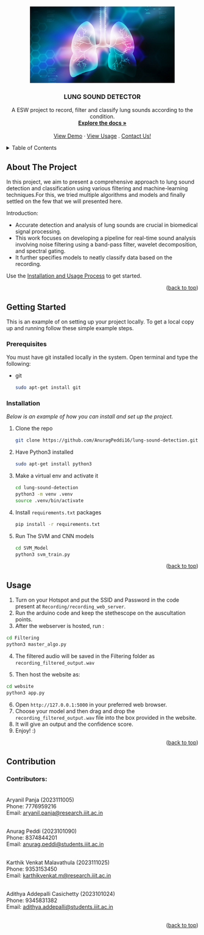 
<a id="readme-top"></a>


<!-- PROJECT LOGO -->
<br />
<div align="center">
  <a href="https://github.com/othneildrew/Best-README-Template">
    <img src="Images/lunglogo.jpg" alt="Logo" width="380" height="200">
  </a>

  <h3 align="center">LUNG SOUND DETECTOR</h3>

  <p align="center">
    A ESW project to record, filter and classify lung sounds according to the condition.
    <br />
    <a href="https://github.com/AnuragPeddi16/lung-sound-detection.git"><strong>Explore the docs »</strong></a>
    <br />
    <br />
    <a href="[video](https://github.com/AnuragPeddi16/lung-sound-detection/blob/main/demo_video.mp4)">View Demo</a>
    ·
    <a href="#Usage">View Usage</a>
    .
    <a href="Contributors">Contact Us!</a>
  </p>
</div>



<!-- TABLE OF CONTENTS -->
<details>
  <summary>Table of Contents</summary>
  <ol>
    <li>
      <a href="#about-the-project">About The Project</a>
      <ul>
        <li><a href="#built-with">Built With</a></li>
      </ul>
    </li>
    <li>
      <a href="#getting-started">Getting Started</a>
      <ul>
        <li><a href="#prerequisites">Prerequisites</a></li>
        <li><a href="#installation">Installation</a></li>
      </ul>
    </li>
    <li><a href="#usage">Usage</a></li>
    <li><a href="#contributing">Contributing</a></li>
  </ol>
</details>



<!-- ABOUT THE PROJECT -->
## About The Project


In this project, we aim to present a comprehensive approach to lung sound detection and classification using various filtering and machine-learning techniques.For this, we tried multiple algorithms and models and finally settled on the few that we will presented here.

Introduction:
* Accurate detection and analysis of lung sounds are crucial in biomedical signal processing.
* This work focuses on developing a pipeline for real-time sound analysis involving noise filtering using a band-pass filter, wavelet decomposition, and spectral gating.​
* It further specifies models to neatly classify data based on the recording.

Use the <a href="#getting-started">Installation and Usage Process</a> to get started.

<p align="right">(<a href="#readme-top">back to top</a>)</p>




<!-- GETTING STARTED -->
## Getting Started

This is an example of on setting up your project locally.
To get a local copy up and running follow these simple example steps.

### Prerequisites

You must have git installed locally in the system.
Open terminal and type the following:
* git
  ```sh
  sudo apt-get install git
  ```

### Installation

_Below is an example of how you can install and set up the project._

1. Clone the repo
   ```sh
   git clone https://github.com/AnuragPeddi16/lung-sound-detection.git
   ```
2. Have Python3 installed
    ```sh
    sudo apt-get install python3
    ```
3. Make a virtual env and activate it
    ```sh
    cd lung-sound-detection
    python3 -m venv .venv
    source .venv/bin/activate
    ```
4. Install `requirements.txt` packages
   ```sh
   pip install -r requirements.txt
   ```
5. Run The SVM and CNN models
    ```sh
    cd SVM_Model
    python3 svm_train.py
    ```

<p align="right">(<a href="#readme-top">back to top</a>)</p>



<!-- USAGE EXAMPLES -->
## Usage

1. Turn on your Hotspot and put the SSID and Password in the code present at ```Recording/recording_web_server```.
2. Run the arduino code and keep the stethescope on the auscultation points.
3. After the webserver is hosted, run :
```sh
cd Filtering
python3 master_algo.py
```
4. The filtered audio will be saved in the Filtering folder as ```recording_filtered_output.wav```

5. Then host the website as:
```sh
cd website
python3 app.py
```
6. Open ```http://127.0.0.1:5000``` in your preferred web browser.
7. Choose your model and then drag and drop the ```recording_filtered_output.wav``` file into the box provided in the website.
8. It will give an output and the confidence score.
9. Enjoy! :)
<p align="right">(<a href="#readme-top">back to top</a>)</p>




<!-- CONTRIBUTING -->
## Contribution


### Contributors:<br><br>

Aryanil Panja (2023111005)<br>
Phone: 7776959216<br>
Email: aryanil.panja@research.iiit.ac.in<br><br>

Anurag Peddi (2023101090)<br>
Phone: 8374844201<br>
Email: anurag.peddi@students.iiit.ac.in<br><br>

Karthik Venkat Malavathula (2023111025)<br>
Phone: 9353153450<br>
Email: karthikvenkat.m@research.iiit.ac.in<br><br>

Adithya Addepalli Casichetty (2023101024)<br>
Phone: 9345831382<br>
Email: adithya.addepalli@students.iiit.ac.in<br><br>

<p align="right">(<a href="#readme-top">back to top</a>)</p>








